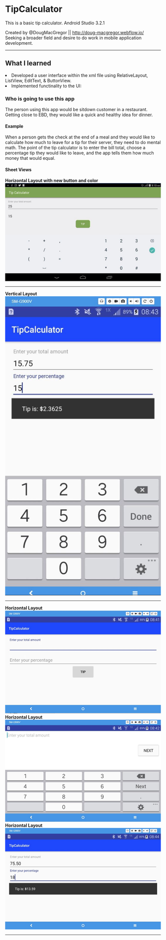 # TipCalculator
This is a basic tip calculator. Android Studio 3.2.1

Created by @DougMacGregor || http://doug-macgregor.webflow.io/ <br>
Seeking a broader field and desire to do work in mobile application development.
<hr>

## What I learned
<li>Developed a user interface within the xml file using RelativeLayout, ListView, EditText, & ButtonView.</li>
<li>Implemented functinality to the UI:</li>

### Who is going to use this app
The person using this app would be sitdown customer in a restaurant.  Getting close to EBD, they would like a quick and healthy idea for dinner. 

#### Example
When a person gets the check at the end of a meal and they would like to calculate how much to leave for a tip for their server, they need to do mental math.  The point of the tip calculator is to enter the bill total, choose a percentage tip they would like to leave, and the app tells them how much money that would equal.

#### Sheet Views
<b>Horizontal Layout with new button and color</b><br>
![java-code](https://raw.githubusercontent.com/SEDoug/TipCalculator/master/tablet03.JPG)<hr>
<b>Vertical Layout</b><br>
![java-code](https://raw.githubusercontent.com/SEDoug/TipCalculator/master/tipCal01.JPG)<hr>
<b>Horizontal Layout</b><br>
![java-code](https://raw.githubusercontent.com/SEDoug/TipCalculator/master/tipCal02.JPG)<br>
<b>Horizontal Layout</b><br>
![java-code](https://raw.githubusercontent.com/SEDoug/TipCalculator/master/tipCal03.JPG)<br>
<b>Horizontal Layout</b><br>
![java-code](https://raw.githubusercontent.com/SEDoug/TipCalculator/master/tipCal04.JPG)<hr>
